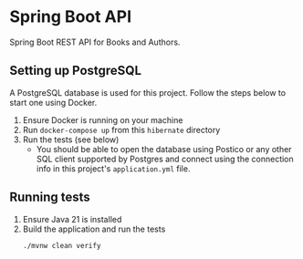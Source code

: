 # Spring Boot API

Spring Boot REST API for Books and Authors.

## Setting up PostgreSQL

A PostgreSQL database is used for this project. Follow the steps below to start one using Docker.

1. Ensure Docker is running on your machine
2. Run `docker-compose up` from this `hibernate` directory
3. Run the tests (see below)
   - You should be able to open the database using Postico or any other SQL client supported by Postgres and connect using the connection info in this project's `application.yml` file.

## Running tests

1. Ensure Java 21 is installed
2. Build the application and run the tests
   ```sh
   ./mvnw clean verify
   ```
